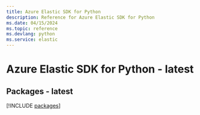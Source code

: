 ```yaml
---
title: Azure Elastic SDK for Python
description: Reference for Azure Elastic SDK for Python
ms.date: 04/15/2024
ms.topic: reference
ms.devlang: python
ms.service: elastic
---
```

# Azure Elastic SDK for Python - latest
## Packages - latest
[!INCLUDE [packages](elastic-index.md)]